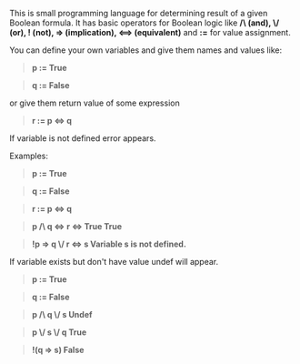 This is small programming language for determining result of a given Boolean formula. It has basic operators for Boolean logic like **/\\ (and), \\/ (or), ! (not), => (implication), <==> (equivalent)** and **\:=** for value assignment.


You can define your own variables and give them names and values like:

>**p := True**

>**q := False**


or give them return value of some expression


>**r := p <=> q**


If variable is not defined error appears.


Examples:


>**p := True**

>**q := False**

>**r := p <=> q**

>**p /\\ q <=> r <=> True                     True**

>**!p => q \\/ r <=> s                        Variable s is not defined.**


If variable exists but don't have value undef will appear.


>**p := True**

>**q := False**

>**p /\\ q \\/ s                               Undef**

>**p \\/ s \\/ q                               True**

>**!(q => s)                                   False**
